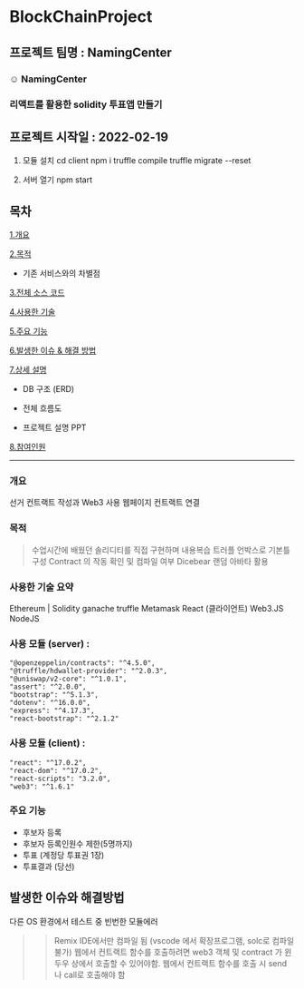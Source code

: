 # BlockChainProject

## 프로젝트 팀명 : NamingCenter

### :relaxed: NamingCenter

### 리액트를 활용한 solidity 투표앱 만들기

## 프로젝트 시작일 : 2022-02-19

1. 모듈 설치
   cd client
   npm i
   truffle compile
   truffle migrate --reset

2. 서버 열기
   npm start

## 목차

[1.개요](#개요)

[2.목적](#목적)

- 기존 서비스와의 차별점

[3.전체 소스 코드](#전체-소스-코드-click)

[4.사용한 기술](#사용한-기술)

[5.주요 기능](#주요-기능)

[6.발생한 이슈 & 해결 방법](#발생한-이슈--해결-방법)

[7.상세 설명](#상세-설명)

- DB 구조 (ERD)

- 전체 흐름도

- 프로젝트 설명 PPT

[8.참여인원](#참여-인원-4명)

---

### 개요

선거 컨트랙트 작성과 Web3 사용 웹페이지 컨트랙트 연결

### 목적

> 수업시간에 배웠던 솔리디티를 직접 구현하며 내용복습
> 트러플 언박스로 기본틀 구성
> Contract 의 작동 확인 및 컴파일 여부
> Dicebear 랜덤 아바타 활용

### 사용한 기술 요약

Ethereum | Solidity
ganache
truffle
Metamask
React (클라이언트)
Web3.JS
NodeJS

### 사용 모듈 (server) :

    "@openzeppelin/contracts": "^4.5.0",
    "@truffle/hdwallet-provider": "^2.0.3",
    "@uniswap/v2-core": "^1.0.1",
    "assert": "^2.0.0",
    "bootstrap": "^5.1.3",
    "dotenv": "^16.0.0",
    "express": "^4.17.3",
    "react-bootstrap": "^2.1.2"

### 사용 모듈 (client) :

    "react": "^17.0.2",
    "react-dom": "^17.0.2",
    "react-scripts": "3.2.0",
    "web3": "^1.6.1"

### 주요 기능

- 후보자 등록
- 후보자 등록인원수 제한(5명까지)
- 투표 (계정당 투표권 1장)
- 투표결과 (당선)

## 발생한 이슈와 해결방법

다른 OS 환경에서 테스트 중 빈번한 모듈에러

> > Remix IDE에서만 컴파일 됨 (vscode 에서 확장프로그램, solc로 컴파일 불가)
> > 웹에서 컨트랙트 함수를 호출하려면 web3 객체 및 contract 가 윈두우 상에서 호출할 수 있어야함.
> > 웹에서 컨트랙트 함수를 호출 시 send 나 call로 호출해야 함

